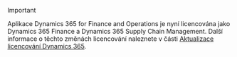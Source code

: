 > [!IMPORTANT]
> Aplikace Dynamics 365 for Finance and Operations je nyní licencována jako Dynamics 365 Finance a Dynamics 365 Supply Chain Management. Další informace o těchto změnách licencování naleznete v části [Aktualizace licencování Dynamics 365](https://docs.microsoft.com/dynamics365/licensing/update).
